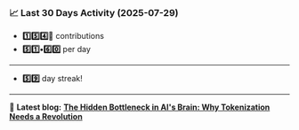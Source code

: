 <!--START_STATS-->
### 📈 Last 30 Days Activity (2025-07-29)  
- **1️⃣5️⃣4️⃣🎱** contributions  
- **5️⃣1️⃣•6️⃣0️⃣** per day
---
- **5️⃣9️⃣** day streak!
---
📝 **Latest blog:** [**The Hidden Bottleneck in AI's Brain: Why Tokenization Needs a Revolution**](https://andriak.com/blog/tokenization-revolution)
<!--END_STATS-->
